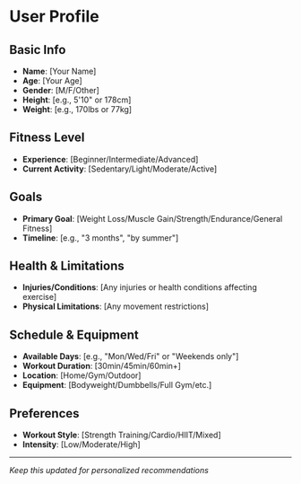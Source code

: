 # User Profile

## Basic Info
- **Name**: [Your Name]
- **Age**: [Your Age]
- **Gender**: [M/F/Other]
- **Height**: [e.g., 5'10" or 178cm]
- **Weight**: [e.g., 170lbs or 77kg]

## Fitness Level
- **Experience**: [Beginner/Intermediate/Advanced]
- **Current Activity**: [Sedentary/Light/Moderate/Active]

## Goals
- **Primary Goal**: [Weight Loss/Muscle Gain/Strength/Endurance/General Fitness]
- **Timeline**: [e.g., "3 months", "by summer"]

## Health & Limitations
- **Injuries/Conditions**: [Any injuries or health conditions affecting exercise]
- **Physical Limitations**: [Any movement restrictions]

## Schedule & Equipment
- **Available Days**: [e.g., "Mon/Wed/Fri" or "Weekends only"]
- **Workout Duration**: [30min/45min/60min+]
- **Location**: [Home/Gym/Outdoor]
- **Equipment**: [Bodyweight/Dumbbells/Full Gym/etc.]

## Preferences
- **Workout Style**: [Strength Training/Cardio/HIIT/Mixed]
- **Intensity**: [Low/Moderate/High]

---
*Keep this updated for personalized recommendations* 